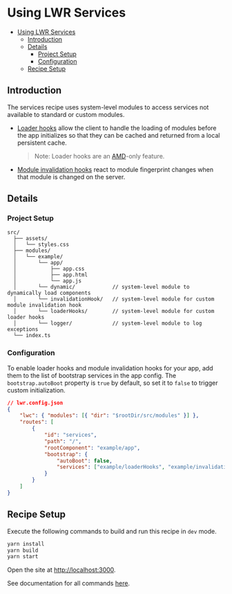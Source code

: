 # Using LWR Services

-   [Using LWR Services](#using-lwr-services)
    -   [Introduction](#introduction)
    -   [Details](#details)
        -   [Project Setup](#project-setup)
        -   [Configuration](#configuration)
    -   [Recipe Setup](#recipe-setup)

## Introduction

The services recipe uses system-level modules to access services not available to standard or custom modules.

-   [Loader hooks](./src/modules/example/loaderHooks/loaderHooks.js) allow the client to handle the loading of modules before the app initializes so that they can be cached and returned from a local persistent cache.
    > Note: Loader hooks are an [AMD](https://github.com/amdjs/amdjs-api/wiki/AMD)-only feature.
-   [Module invalidation hooks](./src/modules/example/invalidationHook/invalidationHook.js) react to module fingerprint changes when that module is changed on the server.

## Details

### Project Setup

```text
src/
  ├── assets/
  │   └── styles.css
  ├── modules/
  │   └── example/
  │       └── app/
  │           ├── app.css
  │           ├── app.html
  │           └── app.js
  │       └── dynamic/            // system-level module to dynamically load components
  │       └── invalidationHook/   // system-level module for custom module invalidation hook
  │       └── loaderHooks/        // system-level module for custom loader hooks
  │       └── logger/             // system-level module to log exceptions
  └── index.ts
```

### Configuration

To enable loader hooks and module invalidation hooks for your app, add them to the list of bootstrap services in the app config. The `bootstrap.autoBoot` property is `true` by default, so set it to `false` to trigger custom initialization.

```json
// lwr.config.json
{
    "lwc": { "modules": [{ "dir": "$rootDir/src/modules" }] },
    "routes": [
        {
            "id": "services",
            "path": "/",
            "rootComponent": "example/app",
            "bootstrap": {
                "autoBoot": false,
                "services": ["example/loaderHooks", "example/invalidationHook"]
            }
        }
    ]
}
```

## Recipe Setup

Execute the following commands to build and run this recipe in `dev` mode.

```bash
yarn install
yarn build
yarn start
```

Open the site at [http://localhost:3000](http://localhost:3000).

See documentation for all commands [here](https://github.com/salesforce/lwr-recipes/blob/master/doc/get_started.md).
